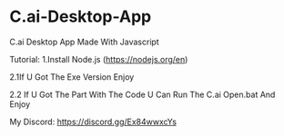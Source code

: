 # C.ai-Desktop-App
C.ai Desktop App Made With Javascript

Tutorial:
1.Install Node.js (https://nodejs.org/en)

2.1If U Got The Exe Version Enjoy

2.2 If U Got The Part With The Code U Can Run The C.ai Open.bat And Enjoy

My Discord: https://discord.gg/Ex84wwxcYs
